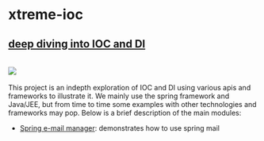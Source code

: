 # xtreme-ioc

<b><u><h2>deep diving into IOC and DI</h2></u></b><br/>
<img src="https://travis-ci.org/alainlompo/xtreme-ioc.svg?branch=master" /><br/><br/>
This project is an indepth exploration of IOC and DI using various apis and frameworks to illustrate it. We mainly use the spring framework and Java/JEE, but from time to time some examples with other technologies and frameworks may pop. Below is a brief description of the main modules:<br/>
<ul>
  <li><a href='https://github.com/alainlompo/xtreme-ioc/tree/master/spring-email-manager'>Spring e-mail manager</a>: demonstrates how to use spring mail</li>
</ul>
